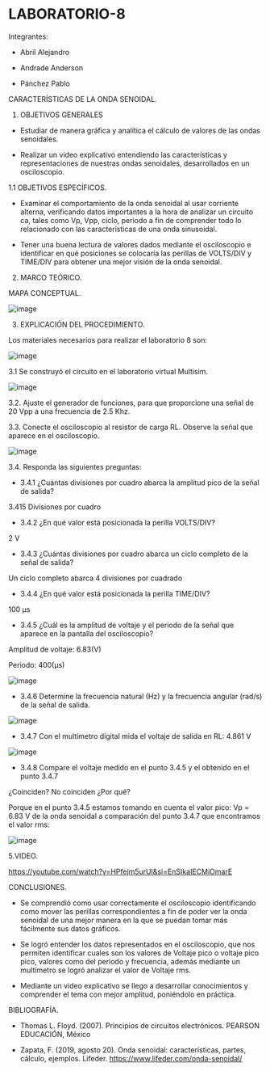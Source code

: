 # LABORATORIO-8

Integrantes:

- Abril Alejandro

- Andrade Anderson

- Pánchez Pablo

CARACTERÍSTICAS DE LA ONDA SENOIDAL.

1. OBJETIVOS GENERALES

- Estudiar de manera gráfica y analítica el cálculo de valores de las ondas senoidales.

- Realizar un video explicativo entendiendo las características y representaciones de nuestras ondas senoidales, desarrollados en un osciloscopio.

1.1 OBJETIVOS ESPECÍFICOS.

- Examinar el comportamiento de la onda senoidal al usar corriente alterna, verificando datos importantes a la hora de analizar un circuito ca, tales como Vp, Vpp, ciclo, periodo a fin de comprender todo lo relacionado con las características de una onda sinusoidal.

- Tener una buena lectura de valores dados mediante el osciloscopio e identificar en qué posiciones se colocaría las perillas de VOLTS/DIV y TIME/DIV para obtener una mejor visión de la onda senoidal.

2. MARCO TEÓRICO.

MAPA CONCEPTUAL.

![image](https://user-images.githubusercontent.com/117920423/219552793-7ffc8097-49ca-43f3-906a-b039fa853e6a.png)

3. EXPLICACIÓN DEL PROCEDIMIENTO.

Los materiales necesarios para realizar el laboratorio 8 son:

![image](https://user-images.githubusercontent.com/117920423/219552932-a0e88ad7-d9db-413a-b56f-c8eb3aa6b466.png)

3.1 Se construyó el circuito en el laboratorio virtual Multisim.

![image](https://user-images.githubusercontent.com/117920423/219553031-add18bc2-45ab-43e8-aa08-41eed5745d52.png)

3.2. Ajuste el generador de funciones, para que proporcione una señal de 20 Vpp a una frecuencia de 2.5 Khz.

3.3. Conecte el osciloscopio al resistor de carga RL. Observe la señal que aparece en el osciloscopio.

![image](https://user-images.githubusercontent.com/117920423/219555101-0ec4daac-699b-4f56-a430-3441a4ff5bd0.png)

3.4. Responda las siguientes preguntas:

- 3.4.1 ¿Cuántas divisiones por cuadro abarca la amplitud pico de la señal de salida?

3.415 Divisiones por cuadro

- 3.4.2 ¿En qué valor está posicionada la perilla VOLTS/DIV?

2 V

- 3.4.3 ¿Cuántas divisiones por cuadro abarca un ciclo completo de la señal de salida?

Un ciclo completo abarca 4 divisiones por cuadrado

- 3.4.4 ¿En qué valor está posicionada la perilla TIME/DIV?

100 µs

- 3.4.5 ¿Cuál es la amplitud de voltaje y el periodo de la señal que aparece en la pantalla del osciloscopio?

Amplitud de voltaje: 6.83(V)

Periodo:  400(µs)

![image](https://user-images.githubusercontent.com/117920423/219555790-20e13f64-e21c-432a-a614-1b2feb912d2f.png)

- 3.4.6 Determine la frecuencia natural (Hz) y la frecuencia angular (rad/s) de la señal de salida.

![image](https://user-images.githubusercontent.com/117920423/219555985-636885c7-8baf-49aa-a107-fb8b42a52ef3.png)

- 3.4.7 Con el multímetro digital mida el voltaje de salida en RL: 4.861 V

![image](https://user-images.githubusercontent.com/117920423/219556073-24bb6f0c-bbf1-4a5f-9ba1-7d24fc923f62.png)

- 3.4.8 Compare el voltaje medido en el punto 3.4.5 y el obtenido en el punto 3.4.7

¿Coinciden? No coinciden ¿Por qué?

Porque en el punto 3.4.5 estamos tomando en cuenta el valor pico: Vp = 6.83 V de la onda senoidal a comparación del punto 3.4.7 que encontramos el valor rms: 

![image](https://user-images.githubusercontent.com/117920423/219556369-892c645b-c9fb-49b9-9f09-2ae2ab5124e5.png)

5.VIDEO.

https://youtube.com/watch?v=HPfejm5urUI&si=EnSIkaIECMiOmarE

CONCLUSIONES.

- Se comprendió como usar correctamente el osciloscopio identificando como mover las perillas correspondientes a fin de poder ver la onda senoidal de una mejor manera en la que se puedan tomar más fácilmente sus datos gráficos.

- Se logró entender los datos representados en el osciloscopio, que nos permiten identificar cuales son los valores de Voltaje pico o voltaje pico pico, valores como del periodo y frecuencia, además mediante un multímetro se logró analizar el valor de Voltaje rms.

- Mediante un video explicativo se llego a desarrollar conocimientos y comprender el tema con mejor amplitud, poniéndolo en práctica.

BIBLIOGRAFÍA.

- Thomas L. Floyd. (2007). Principios de circuitos electrónicos. PEARSON EDUCACIÓN, México

- Zapata, F. (2019, agosto 20). Onda senoidal: características, partes, cálculo, ejemplos. Lifeder. https://www.lifeder.com/onda-senoidal/











































